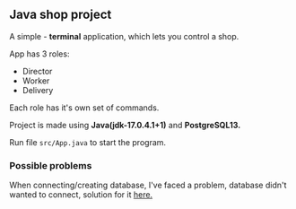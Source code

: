 ## Java shop project
A simple - **terminal** application, which lets you control a shop.

App has 3 roles:
* Director
* Worker
* Delivery

Each role has it's own set of commands.

Project is made using **Java(jdk-17.0.4.1+1)** and **PostgreSQL13.**

Run file `src/App.java` to start the program.

### Possible problems
When connecting/creating database, I've faced a problem, database didn't wanted to connect, solution for it [here.](https://wajeeh-ahsan.medium.com/psql-error-fatal-database-xxx-does-not-exist-5d4724613c67)
